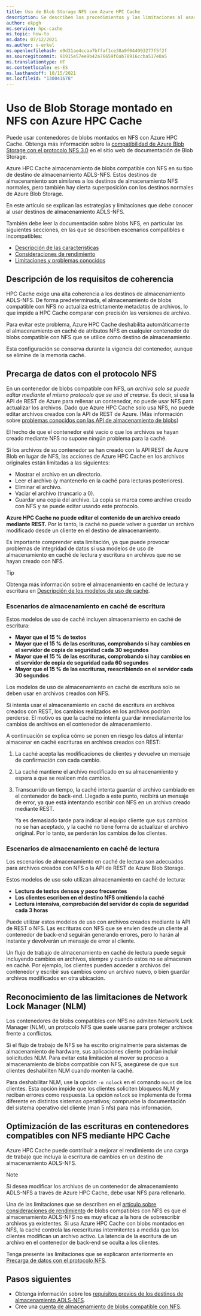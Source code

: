 ```yaml
---
title: Uso de Blob Storage NFS con Azure HPC Cache
description: Se describen los procedimientos y las limitaciones al usar Blob Storage ADLS-NFS con Azure HPC Cache.
author: ekpgh
ms.service: hpc-cache
ms.topic: how-to
ms.date: 07/12/2021
ms.author: v-erkel
ms.openlocfilehash: e9d31ae4ccaa7bffaf1ce38a9f044993277f5f2f
ms.sourcegitcommit: 91915e57ee9b42a76659f6ab78916ccba517e0a5
ms.translationtype: HT
ms.contentlocale: es-ES
ms.lasthandoff: 10/15/2021
ms.locfileid: "130041678"
---
```

# <a name="use-nfs-mounted-blob-storage-with-azure-hpc-cache"></a>Uso de Blob Storage montado en NFS con Azure HPC Cache

Puede usar contenedores de blobs montados en NFS con Azure HPC Cache. Obtenga más información sobre la [compatibilidad de Azure Blob Storage con el protocolo NFS 3.0](../storage/blobs/network-file-system-protocol-support.md) en el sitio web de documentación de Blob Storage.

Azure HPC Cache almacenamiento de blobs compatible con NFS en su tipo de destino de almacenamiento ADLS-NFS. Estos destinos de almacenamiento son similares a los destinos de almacenamiento NFS normales, pero también hay cierta superposición con los destinos normales de Azure Blob Storage.

En este artículo se explican las estrategias y limitaciones que debe conocer al usar destinos de almacenamiento ADLS-NFS.

También debe leer la documentación sobre blobs NFS, en particular las siguientes secciones, en las que se describen escenarios compatibles e incompatibles:

* [Descripción de las características](../storage/blobs/network-file-system-protocol-support.md)
* [Consideraciones de rendimiento](../storage/blobs/network-file-system-protocol-support-performance.md)
* [Limitaciones y problemas conocidos](../storage/blobs/network-file-system-protocol-known-issues.md)

## <a name="understand-consistency-requirements"></a>Descripción de los requisitos de coherencia

HPC Cache exige una alta coherencia a los destinos de almacenamiento ADLS-NFS. De forma predeterminada, el almacenamiento de blobs compatible con NFS no actualiza estrictamente metadatos de archivos, lo que impide a HPC Cache comparar con precisión las versiones de archivo.

Para evitar este problema, Azure HPC Cache deshabilita automáticamente el almacenamiento en caché de atributos NFS en cualquier contenedor de blobs compatible con NFS que se utilice como destino de almacenamiento.

Esta configuración se conserva durante la vigencia del contenedor, aunque se elimine de la memoria caché.

## <a name="pre-load-data-with-nfs-protocol"></a>Precarga de datos con el protocolo NFS
<!-- cross-referenced from hpc-cache-ingest.md and here -->

En un contenedor de blobs compatible con NFS, *un archivo solo se puede editar mediante el mismo protocolo que se usó al crearse*. Es decir, si usa la API de REST de Azure para rellenar un contenedor, no puede usar NFS para actualizar los archivos. Dado que Azure HPC Cache solo usa NFS, no puede editar archivos creados con la API de REST de Azure. (Más información sobre [problemas conocidos con las API de almacenamiento de blobs](../storage/blobs/data-lake-storage-known-issues.md#blob-storage-apis))

El hecho de que el contenedor esté vacío o que los archivos se hayan creado mediante NFS no supone ningún problema para la caché.

Si los archivos de su contenedor se han creado con la API REST de Azure Blob en lugar de NFS, las acciones de Azure HPC Cache en los archivos originales están limitadas a las siguientes:

* Mostrar el archivo en un directorio.
* Leer el archivo (y mantenerlo en la caché para lecturas posteriores).
* Eliminar el archivo.
* Vaciar el archivo (truncarlo a 0).
* Guardar una copia del archivo. La copia se marca como archivo creado con NFS y se puede editar usando este protocolo.

**Azure HPC Cache no puede editar el contenido de un archivo creado mediante REST.** Por lo tanto, la caché no puede volver a guardar un archivo modificado desde un cliente en el destino de almacenamiento.

Es importante comprender esta limitación, ya que puede provocar problemas de integridad de datos si usa modelos de uso de almacenamiento en caché de lectura y escritura en archivos que no se hayan creado con NFS.

> [!TIP]
> Obtenga más información sobre el almacenamiento en caché de lectura y escritura en [Descripción de los modelos de uso de caché](cache-usage-models.md).

### <a name="write-caching-scenarios"></a>Escenarios de almacenamiento en caché de escritura

Estos modelos de uso de caché incluyen almacenamiento en caché de escritura:

* **Mayor que el 15 % de textos**
* **Mayor que el 15 % de las escrituras, comprobando si hay cambios en el servidor de copia de seguridad cada 30 segundos**
* **Mayor que el 15 % de las escrituras, comprobando si hay cambios en el servidor de copia de seguridad cada 60 segundos**
* **Mayor que el 15 % de las escrituras, reescribiendo en el servidor cada 30 segundos**

Los modelos de uso de almacenamiento en caché de escritura solo se deben usar en archivos creados con NFS.

Si intenta usar el almacenamiento en caché de escritura en archivos creados con REST, los cambios realizados en los archivos podrían perderse. El motivo es que la caché no intenta guardar inmediatamente los cambios de archivos en el contenedor de almacenamiento.

A continuación se explica cómo se ponen en riesgo los datos al intentar almacenar en caché escrituras en archivos creados con REST:

1. La caché acepta las modificaciones de clientes y devuelve un mensaje de confirmación con cada cambio.
1. La caché mantiene el archivo modificado en su almacenamiento y espera a que se realicen más cambios.
1. Transcurrido un tiempo, la caché intenta guardar el archivo cambiado en el contenedor de back-end. Llegado a este punto, recibirá un mensaje de error, ya que está intentando escribir con NFS en un archivo creado mediante REST.

   Ya es demasiado tarde para indicar al equipo cliente que sus cambios no se han aceptado, y la caché no tiene forma de actualizar el archivo original. Por lo tanto, se perderán los cambios de los clientes.

### <a name="read-caching-scenarios"></a>Escenarios de almacenamiento en caché de lectura

Los escenarios de almacenamiento en caché de lectura son adecuados para archivos creados con NFS o la API de REST de Azure Blob Storage.

Estos modelos de uso solo utilizan almacenamiento en caché de lectura:

* **Lectura de textos densos y poco frecuentes**
* **Los clientes escriben en el destino NFS omitiendo la caché**
* **Lectura intensiva, comprobación del servidor de copia de seguridad cada 3 horas**

Puede utilizar estos modelos de uso con archivos creados mediante la API de REST o NFS. Las escrituras con NFS que se envíen desde un cliente al contenedor de back-end seguirán generando errores, pero lo harán al instante y devolverán un mensaje de error al cliente.

Un flujo de trabajo de almacenamiento en caché de lectura puede seguir incluyendo cambios en archivos, siempre y cuando estos no se almacenen en caché. Por ejemplo, los clientes pueden acceder a archivos del contenedor y escribir sus cambios como un archivo nuevo, o bien guardar archivos modificados en otra ubicación.

## <a name="recognize-network-lock-manager-nlm-limitations"></a>Reconocimiento de las limitaciones de Network Lock Manager (NLM)

Los contenedores de blobs compatibles con NFS no admiten Network Lock Manager (NLM), un protocolo NFS que suele usarse para proteger archivos frente a conflictos.

Si el flujo de trabajo de NFS se ha escrito originalmente para sistemas de almacenamiento de hardware, sus aplicaciones cliente podrían incluir solicitudes NLM. Para evitar esta limitación al mover su proceso a almacenamiento de blobs compatible con NFS, asegúrese de que sus clientes deshabiliten NLM cuando monten la caché.

Para deshabilitar NLM, use la opción ``-o nolock`` en el comando ``mount`` de los clientes. Esta opción impide que los clientes soliciten bloqueos NLM y reciban errores como respuesta. La opción ``nolock`` se implementa de forma diferente en distintos sistemas operativos; compruebe la documentación del sistema operativo del cliente (man 5 nfs) para más información.

## <a name="streamline-writes-to-nfs-enabled-containers-with-hpc-cache"></a>Optimización de las escrituras en contenedores compatibles con NFS mediante HPC Cache

Azure HPC Cache puede contribuir a mejorar el rendimiento de una carga de trabajo que incluya la escritura de cambios en un destino de almacenamiento ADLS-NFS.

> [!NOTE]
> Si desea modificar los archivos de un contenedor de almacenamiento ADLS-NFS a través de Azure HPC Cache, debe usar NFS para rellenarlo.

Una de las limitaciones que se describen en el [artículo sobre consideraciones de rendimiento](../storage/blobs/network-file-system-protocol-support-performance.md) de blobs compatibles con NFS es que el almacenamiento ADLS-NFS no es muy eficaz a la hora de sobrescribir archivos ya existentes. Si usa Azure HPC Cache con blobs montados en NFS, la caché controla las reescrituras intermitentes a medida que los clientes modifican un archivo activo. La latencia de la escritura de un archivo en el contenedor de back-end se oculta a los clientes.

Tenga presente las limitaciones que se explicaron anteriormente en [Precarga de datos con el protocolo NFS](#pre-load-data-with-nfs-protocol).

## <a name="next-steps"></a>Pasos siguientes

* Obtenga información sobre los [requisitos previos de los destinos de almacenamiento ADLS-NFS](hpc-cache-prerequisites.md#nfs-mounted-blob-adls-nfs-storage-requirements).
* Cree una [cuenta de almacenamiento de blobs compatible con NFS](../storage/blobs/network-file-system-protocol-support-how-to.md).
